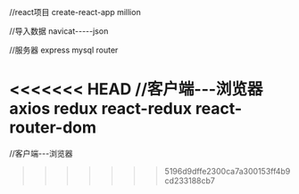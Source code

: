 //react项目
create-react-app million

//导入数据
navicat-----json

//服务器
express
mysql
router

<<<<<<< HEAD
//客户端---浏览器
axios redux react-redux react-router-dom
=======
//客户端---浏览器
>>>>>>> 5196d9dffe2300ca7a300153ff4b9cd233188cb7

